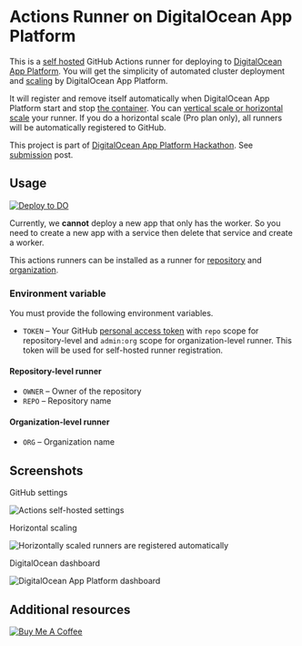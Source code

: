 # Actions Runner on DigitalOcean App Platform

This is a [self hosted](https://docs.github.com/en/free-pro-team@latest/actions/hosting-your-own-runners/about-self-hosted-runners) GitHub Actions runner for deploying to [DigitalOcean App Platform](https://www.digitalocean.com/products/app-platform/). You will get the simplicity of automated cluster deployment and [scaling](https://www.digitalocean.com/docs/app-platform/concepts/scaling/) by DigitalOcean App Platform.

It will register and remove itself automatically when DigitalOcean App Platform start and stop [the container](https://www.digitalocean.com/docs/app-platform/concepts/container/). You can [vertical scale or horizontal scale](https://www.digitalocean.com/docs/app-platform/how-to/scale-app/) your runner. If you do a horizontal scale (Pro plan only), all runners will be automatically registered to GitHub.

This project is part of [DigitalOcean App Platform Hackathon](https://dev.to/devteam/announcing-the-digitalocean-app-platform-hackathon-on-dev-2i1k). See [submission](https://dev.to/thewdhanat/actions-runner-on-digitalocean-app-platform-30l4) post.

## Usage

[![Deploy to DO](https://mp-assets1.sfo2.digitaloceanspaces.com/deploy-to-do/do-btn-blue.svg)](https://cloud.digitalocean.com/apps/new?repo=https://github.com/TvupDK/do-actions-runner/tree/main&refcode=c24a8e18883b8)

Currently, we **cannot** deploy a new app that only has the worker. So you need to create a new app with a service then delete that service and create a worker.

This actions runners can be installed as a runner for [repository](https://docs.github.com/en/free-pro-team@latest/actions/hosting-your-own-runners/adding-self-hosted-runners#adding-a-self-hosted-runner-to-a-repository) and [organization](https://docs.github.com/en/free-pro-team@latest/actions/hosting-your-own-runners/adding-self-hosted-runners#adding-a-self-hosted-runner-to-an-organization).

### Environment variable

You must provide the following environment variables.

- `TOKEN` – Your GitHub [personal access token](https://docs.github.com/en/free-pro-team@latest/github/authenticating-to-github/creating-a-personal-access-token) with `repo` scope for repository-level and `admin:org` scope for organization-level runner. This token will be used for self-hosted runner registration.

#### Repository-level runner

- `OWNER` – Owner of the repository
- `REPO` – Repository name

#### Organization-level runner

- `ORG` – Organization name

## Screenshots

GitHub settings

![Actions self-hosted settings](images/v24f3j6d311cj5gw5nru.png)

Horizontal scaling

![Horizontally scaled runners are registered automatically](images/3egdqnfi67zztcjmnhzd.png) 

DigitalOcean dashboard

![DigitalOcean App Platform dashboard](images/unzewo6pk3td9yd9zqnh.png) 

## Additional resources

<a href="https://www.buymeacoffee.com/thew" target="_blank"><img src="https://cdn.buymeacoffee.com/buttons/v2/default-blue.png" alt="Buy Me A Coffee"></a>
